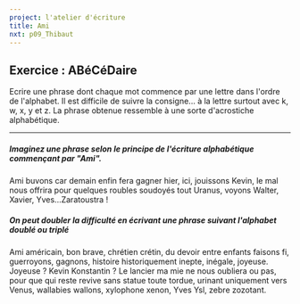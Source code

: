 ```yaml
---
project: l'atelier d'écriture
title: Ami
nxt: p09_Thibaut
---
```


## Exercice : ABéCéDaire
Ecrire une phrase dont chaque mot commence par une lettre dans l'ordre de l'alphabet. Il est difficile de suivre la consigne... à la lettre surtout avec k, w, x, y et z. La phrase obtenue ressemble à une sorte d'acrostiche alphabétique.

---

##### Imaginez une phrase selon le principe de l'écriture alphabétique commençant par "Ami".

Ami buvons car demain enfin fera gagner hier, ici, jouissons Kevin, le mal nous offrira pour quelques roubles soudoyés tout Uranus, voyons Walter, Xavier, Yves...Zaratoustra !

##### On peut doubler la difficulté en écrivant une phrase suivant l'alphabet doublé ou triplé

Ami américain, bon brave, chrétien crétin, du devoir entre enfants faisons fi, guerroyons, gagnons, histoire historiquement inepte, inégale, joyeuse. Joyeuse ? Kevin Konstantin ? Le lancier ma mie ne nous oubliera ou pas, pour que qui reste revive sans statue toute tordue, urinant uniquement vers Venus, wallabies wallons, xylophone xenon, Yves Ysl, zebre zozotant.